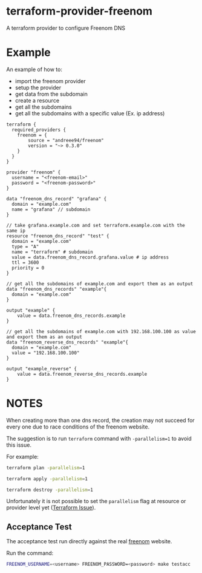 # terraform-provider-freenom
A terraform provider to configure Freenom DNS


# Example

An example of how to:
- import the freenom provider
- setup the provider
- get data from the subdomain
- create a resource
- get all the subdomains
- get all the subdomains with a specific value (Ex. ip address)

```hcl
terraform {
  required_providers {
    freenom = {
        source = "andreee94/freenom"
        version = "~> 0.3.0"
    }
  }
}

provider "freenom" {
  username = "<freenom-email>"
  password = "<freenom-password>"
}

data "freenom_dns_record" "grafana" {
  domain = "example.com"
  name = "grafana" // subdomain
}

// take grafana.example.com and set terraform.example.com with the same ip
resource "freenom_dns_record" "test" {
  domain = "example.com"
  type = "A"
  name = "terraform" # subdomain
  value = data.freenom_dns_record.grafana.value # ip address
  ttl = 3600
  priority = 0
}

// get all the subdomains of example.com and export them as an output
data "freenom_dns_records" "example"{
  domain = "example.com"
}

output "example" {
    value = data.freenom_dns_records.example
}

// get all the subdomains of example.com with 192.168.100.100 as value and export them as an output
data "freenom_reverse_dns_records" "example"{
  domain = "example.com"
  value = "192.168.100.100"
}

output "example_reverse" {
    value = data.freenom_reverse_dns_records.example
}
```

# NOTES

When creating more than one dns record, the creation may not succeed for every one due to race conditions of the freenom website. 

The suggestion is to run `terraform` command with `-parallelism=1` to avoid this issue.

For example:

```bash
terraform plan -parallelism=1
```

```bash
terraform apply -parallelism=1
```

```bash
terraform destroy -parallelism=1
```

Unfortunately it is not possible to set the `parallelism` flag at resource or provider level yet ([Terraform Issue](https://github.com/hashicorp/terraform/issues/14258)). 

## Acceptance Test

The acceptance test run directly against the real [freenom](www.freenom.com) website.

Run the command:

```bash
FREENOM_USERNAME=<username> FREENOM_PASSWORD=<password> make testacc
```